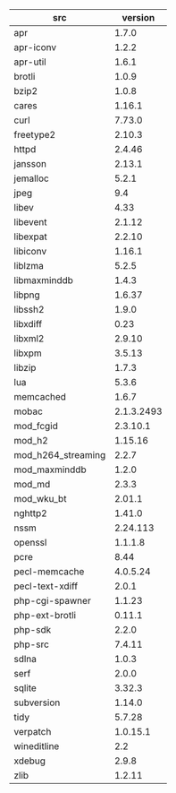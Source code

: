 | src | version |
| ---- | ---- |
| apr | 1.7.0 |
| apr-iconv | 1.2.2 |
| apr-util | 1.6.1 |
| brotli | 1.0.9 |
| bzip2 | 1.0.8 |
| cares | 1.16.1 |
| curl | 7.73.0 |
| freetype2 | 2.10.3 |
| httpd | 2.4.46 |
| jansson | 2.13.1 |
| jemalloc | 5.2.1 |
| jpeg | 9.4 |
| libev | 4.33 |
| libevent | 2.1.12 |
| libexpat | 2.2.10 |
| libiconv | 1.16.1 |
| liblzma | 5.2.5 |
| libmaxminddb | 1.4.3 |
| libpng | 1.6.37 |
| libssh2 | 1.9.0 |
| libxdiff | 0.23 |
| libxml2 | 2.9.10 |
| libxpm | 3.5.13 |
| libzip | 1.7.3 |
| lua | 5.3.6 |
| memcached | 1.6.7 |
| mobac | 2.1.3.2493 |
| mod_fcgid | 2.3.10.1 |
| mod_h2 | 1.15.16 |
| mod_h264_streaming | 2.2.7 |
| mod_maxminddb | 1.2.0 |
| mod_md | 2.3.3 |
| mod_wku_bt | 2.01.1 |
| nghttp2 | 1.41.0 |
| nssm | 2.24.113 |
| openssl | 1.1.1.8 |
| pcre | 8.44 |
| pecl-memcache | 4.0.5.24 |
| pecl-text-xdiff | 2.0.1 |
| php-cgi-spawner | 1.1.23 |
| php-ext-brotli | 0.11.1 |
| php-sdk | 2.2.0 |
| php-src | 7.4.11 |
| sdlna | 1.0.3 |
| serf | 2.0.0 |
| sqlite | 3.32.3 |
| subversion | 1.14.0 |
| tidy | 5.7.28 |
| verpatch | 1.0.15.1 |
| wineditline | 2.2 |
| xdebug | 2.9.8 |
| zlib | 1.2.11 |
